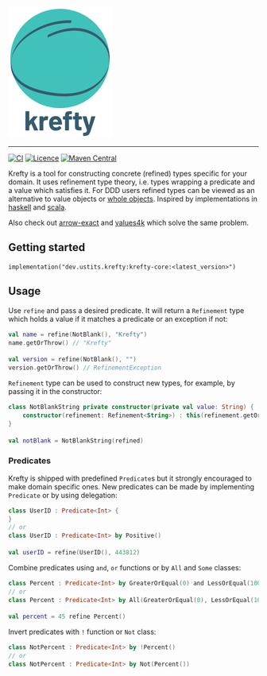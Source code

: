 ![Krefty](docs/krefty.png)

---

[![CI](https://github.com/ustits/krefty/actions/workflows/build.yml/badge.svg)](https://github.com/ustits/krefty/actions/workflows/build.yml)
[![Licence](https://img.shields.io/github/license/ustits/krefty)](https://github.com/ustits/krefty/blob/main/LICENSE)
[![Maven Central](https://maven-badges.herokuapp.com/maven-central/dev.ustits.krefty/krefty-core/badge.svg)](https://maven-badges.herokuapp.com/maven-central/dev.ustits.krefty/krefty-core)

Krefty is a tool for constructing concrete (refined) types specific for your domain. It uses refinement type theory,
i.e. types wrapping a predicate and a value which satisfies it. 
For DDD users refined types can be viewed as an alternative to value objects or [whole objects](http://c2.com/ppr/checks.html#1). 
Inspired by implementations in [haskell](https://github.com/nikita-volkov/refined)
and [scala](https://github.com/fthomas/refined).

Also check out [arrow-exact](https://github.com/arrow-kt/arrow-exact) and [values4k](https://github.com/fork-handles/forkhandles/tree/trunk/values4k) which solve the same problem. 

## Getting started

```
implementation("dev.ustits.krefty:krefty-core:<latest_version>")
```

## Usage

Use `refine` and pass a desired predicate. It will return a `Refinement` type which holds a value if it 
matches a predicate or an exception if not:

```kotlin
val name = refine(NotBlank(), "Krefty") 
name.getOrThrow() // "Krefty"

val version = refine(NotBlank(), "")
version.getOrThrow() // RefinementException
```

`Refinement` type can be used to construct new types, for example, 
by passing it in the constructor:

```kotlin
class NotBlankString private constructor(private val value: String) {
    constructor(refinement: Refinement<String>) : this(refinement.getOrThrow())
}

val notBlank = NotBlankString(refined)
```

### Predicates

Krefty is shipped with predefined `Predicate`s but it strongly encouraged to make domain specific ones. 
New predicates can be made by implementing `Predicate` or by using delegation:

```kotlin
class UserID : Predicate<Int> {
}
// or
class UserID : Predicate<Int> by Positive()

val userID = refine(UserID(), 443812) 
```

Combine predicates using `and`, `or` functions or by `All` and `Some` classes:

```kotlin
class Percent : Predicate<Int> by GreaterOrEqual(0) and LessOrEqual(100)
// or
class Percent : Predicate<Int> by All(GreaterOrEqual(0), LessOrEqual(100))

val percent = 45 refine Percent()
```

Invert predicates with `!` function or `Not` class:

```kotlin
class NotPercent : Predicate<Int> by !Percent()
// or
class NotPercent : Predicate<Int> by Not(Percent())
```

